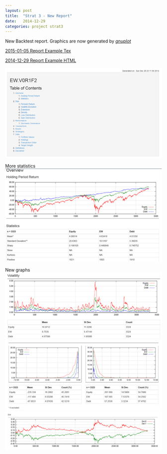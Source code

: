 ```yaml
---
layout: post
title:  "Strat 3 - New Report"
date:   2014-12-29
categories: project strat3
---
```


New Backtest report. Graphics are now generated by [*gnuplot*][6]


[2015-01-05 Report Example Tex][12]

[2014-12-29 Report Example HTML][11]

[11]: ../Strat3_report.html
[12]: ../strat3_report.pdf


![1]

More statistics
![2]

New graphs
![3]
![4]
![5]


[1]: /assets/btt1.PNG
[2]: /assets/btt2.PNG
[3]: /assets/btt3.PNG
[4]: /assets/btt4.PNG
[5]: /assets/btt5.PNG

[6]: http://www.gnuplot.info/

